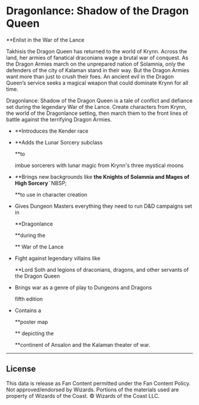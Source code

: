 # Dragonlance: Shadow of the Dragon Queen

**Enlist in the War of the Lance

Takhisis the Dragon Queen has returned to the world of Krynn. Across the land, her armies of fanatical draconians wage a brutal war of conquest. As the Dragon Armies march on the unprepared nation of Solamnia, only the defenders of the city of Kalaman stand in their way. But the Dragon Armies want more than just to crush their foes. An ancient evil in the Dragon Queen’s service seeks a magical weapon that could dominate Krynn for all time.

Dragonlance: Shadow of the Dragon Queen is a tale of conflict and defiance set during the legendary War of the Lance. Create characters from Krynn, the world of the Dragonlance setting, then march them to the front lines of battle against the terrifying Dragon Armies.

- **Introduces the Kender race
- **Adds the Lunar Sorcery subclass 

    **to

     imbue sorcerers with lunar magic from Krynn's three mystical moons

- **Brings new backgrounds like <b>the Knights of Solamnia and Mages of High Sorcery</b>¨NBSP;

    **to use in character creation

- Gives Dungeon Masters everything they need to run D&D campaigns set in 

    **Dragonlance 

    **during the

    ** War of the Lance

- Fight against legendary villains like 

    **Lord Soth and legions of draconians, dragons, and other servants of the Dragon Queen

- Brings war as a genre of play to Dungeons and Dragons

     fifth edition

- Contains a 

    **poster map

    ** depicting the 

    **continent of Ansalon and the Kalaman theater of war.

---

## License

This data is release as Fan Content permitted under the Fan Content Policy. Not approved/endorsed by Wizards. Portions of the materials used are property of Wizards of the Coast. © Wizards of the Coast LLC.
